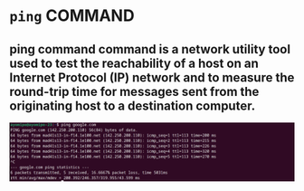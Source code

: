 # `ping` COMMAND



## ping command command is a network utility tool used to test the reachability of a host on an Internet Protocol (IP) network and to measure the round-trip time for messages sent from the originating host to a destination computer.





![Alt text](<images/ping cmd.PNG>)